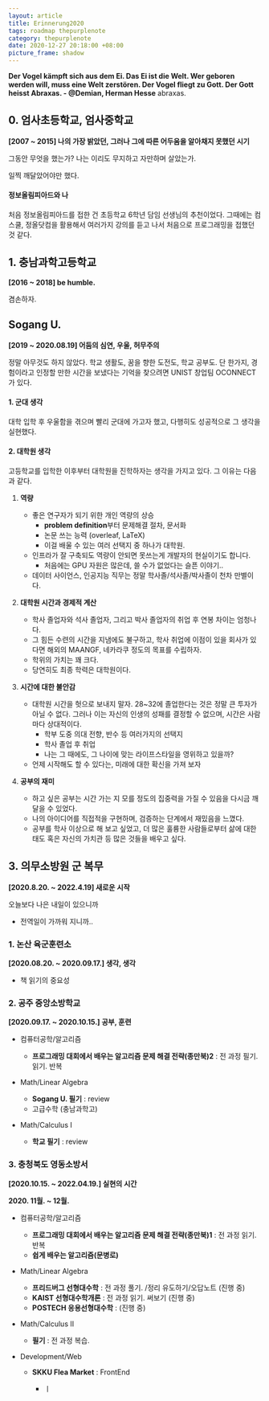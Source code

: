 ```yaml
---
layout: article
title: Erinnerung2020
tags: roadmap thepurplenote
category: thepurplenote
date: 2020-12-27 20:18:00 +08:00
picture_frame: shadow
---
```

**Der Vogel kämpft sich aus dem Ei. Das Ei ist die Welt. Wer geboren werden will, muss eine Welt zerstören. Der Vogel fliegt zu Gott. Der Gott heisst Abraxas. - @Demian, Herman Hesse**
abraxas.
<!--more-->

## 0. 엄사초등학교, 엄사중학교 
**[2007 ~ 2015] 나의 가장 밝았던, 그러나 그에 따른 어두움을 알아채지 못했던 시기**

그동안 무엇을 했는가? 나는 이리도 무지하고 자만하며 살았는가.

일찍 깨달았어야만 했다. 

#### 정보올림피아드와 나 

처음 정보올림피아드를 접한 건 초등학교 6학년 담임 선생님의 추천이었다. 그때에는 컴스쿨, 정올닷컴을 활용해서 여러가지 강의를 듣고 나서 처음으로 프로그래밍을 접했던 것 같다.

## 1. 충남과학고등학교
**[2016 ~ 2018] be humble.**

겸손하자.

## Sogang U.
**[2019 ~ 2020.08.19] 어둠의 심연, 우울, 허무주의**

정말 아무것도 하지 않았다. 학교 생활도, 꿈을 향한 도전도, 학교 공부도. 단 한가지, 경험이라고 인정할 만한 시간을 보냈다는 기억을 찾으려면 UNIST 창업팀 OCONNECT가 있다. 

#### 1. 군대 생각
대학 입학 후 우울함을 겪으며 빨리 군대에 가고자 했고, 다행히도 성공적으로 그 생각을 실현했다.

#### 2. 대학원 생각

고등학교를 입학한 이후부터 대학원을 진학하자는 생각을 가지고 있다. 그 이유는 다음과 같다.

1. **역량**
   - 좋은 연구자가 되기 위한 개인 역량의 상승
     - **problem definition**부터 문제해결 절차, 문서화
     - 논문 쓰는 능력 (overleaf, LaTeX)
     - 이걸 배울 수 있는 여러 선택지 중 하나가 대학원.
   - 인프라가 잘 구축되도 역량이 안되면 못쓰는게 개발자의 현실이기도 합니다.
     - 처음에는 GPU 자원은 많은데, 쓸 수가 없었다는 슬픈 이야기..
   - 데이터 사이언스, 인공지능 직무는 정말 학사졸/석사졸/박사졸이 천차 만별이다.

2. **대학원 시간과 경제적 계산**
     - 학사 졸업자와 석사 졸업자, 그리고 박사 졸업자의 취업 후 연봉 차이는 엄청나다.
     - 그 힘든 수련의 시간을 지냄에도 불구하고, 학사 취업에 이점이 있을 회사가 있다면 해외의 MAANGF, 네카라쿠 정도의 목표를 수립하자.
   - 학위의 가치는 꽤 크다.
   - 당연히도 최종 학력은 대학원이다.
  
3. **시간에 대한 불안감**
   - 대학원 시간을 헛으로 보내지 말자. 28~32에 졸업한다는 것은 정말 큰 투자가 아닐 수 없다. 그러나 이는 자신의 인생의 성패를 결정할 수 없으며, 시간은 사람마다 상대적이다. 
     - 학부 도중 의대 전향, 반수 등 여러가지의 선택지
     - 학사 졸업 후 취업 
     - 나는 그 때에도, 그 나이에 맞는 라이프스타일을 영위하고 있을까?
   - 언제 시작해도 할 수 있다는, 미래에 대한 확신을 가져 보자 

4. **공부의 재미**
   - 하고 싶은 공부는 시간 가는 지 모를 정도의 집중력을 가질 수 있음을 다시금 깨달을 수 있었다.
   - 나의 아이디어를 직접적을 구현하며, 검증하는 단계에서 재밌음을 느꼈다. 
   - 공부를 학사 이상으로 해 보고 싶었고, 더 많은 훌륭한 사람들로부터 삶에 대한 태도 혹은 자신의 가치관 등 많은 것들을 배우고 싶다.
   

## 3. 의무소방원 군 복무 
**[2020.8.20. ~ 2022.4.19] 새로운 시작**

오늘보다 나은 내일이 있으니까 

- 전역일이 가까워 지니까..

### 1. 논산 육군훈련소 
**[2020.08.20. ~ 2020.09.17.] 생각, 생각**
- 책 읽기의 중요성 

### 2. 공주 중앙소방학교 
**[2020.09.17. ~ 2020.10.15.] 공부, 훈련**

- 컴퓨터공학/알고리즘
     - **프로그래밍 대회에서 배우는 알고리즘 문제 해결 전략(종만북)2** : 전 과정 필기. 읽기. 반복
     
- Math/Linear Algebra
     - **Sogang U. 필기** : review
     - 고급수학 (충남과학고)
     
- Math/Calculus I
     - **학교 필기** : review
     
     
### 3. 충청북도 영동소방서
**[2020.10.15. ~ 2022.04.19.] 실현의 시간**

**2020. 11월. ~ 12월.**
- 컴퓨터공학/알고리즘
   - **프로그래밍 대회에서 배우는 알고리즘 문제 해결 전략(종만북)1** : 전 과정 읽기. 반복
   - **쉽게 배우는 알고리즘(문병로)** 

- Math/Linear Algebra
   - **프리드버그 선형대수학** : 전 과정 풀기. /정리 유도하기/오답노트 (진행 중)
   - **KAIST 선형대수학개론** : 전 과정 읽기. 써보기 (진행 중)
   - **POSTECH 응용선형대수학** : (진행 중)

- Math/Calculus II
   - **필기** : 전 과정 복습.

- Development/Web 
   - **SKKU Flea Market** : FrontEnd


     - ㅣ



